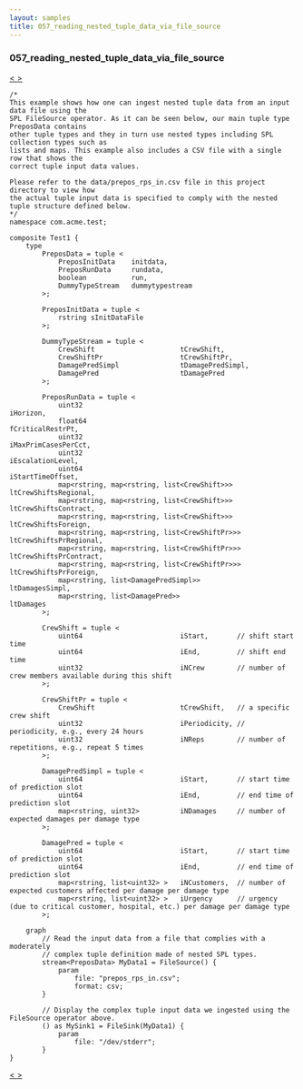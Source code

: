 ```yaml
---
layout: samples
title: 057_reading_nested_tuple_data_via_file_source
---
```


### 057_reading_nested_tuple_data_via_file_source

<div class="sampleNav"><a class="button" href="/sx43/samples/spl-for-beginner/056_data_sharing_between_fused_spl_custom_and_cpp_primitive_operators_com_acme_test_Main_spl/"> < </a><a class="button" href="/sx43/samples/spl-for-beginner/058_data_sharing_between_non_fused_spl_custom_and_cpp_primitive_operators_com_acme_test_Main_spl/"> > </a>
</div>

~~~~~~
/*
This example shows how one can ingest nested tuple data from an input data file using the
SPL FileSource operator. As it can be seen below, our main tuple type PreposData contains
other tuple types and they in turn use nested types including SPL collection types such as
lists and maps. This example also includes a CSV file with a single row that shows the
correct tuple input data values.

Please refer to the data/prepos_rps_in.csv file in this project directory to view how
the actual tuple input data is specified to comply with the nested tuple structure defined below.
*/
namespace com.acme.test;

composite Test1 {
	type 
		PreposData = tuple <
			PreposInitData    initdata,
			PreposRunData     rundata,
			boolean           run,
			DummyTypeStream   dummytypestream
		>;

		PreposInitData = tuple <
			rstring sInitDataFile
		>;

		DummyTypeStream = tuple <
			CrewShift                     tCrewShift,
			CrewShiftPr                   tCrewShiftPr,
			DamagePredSimpl               tDamagePredSimpl,
			DamagePred                    tDamagePred
		>;

		PreposRunData = tuple <
			uint32                                             iHorizon,
			float64                                            fCriticalRestrPt,
			uint32                                             iMaxPrimCasesPerCct,
			uint32                                             iEscalationLevel,
			uint64                                             iStartTimeOffset,
			map<rstring, map<rstring, list<CrewShift>>>        ltCrewShiftsRegional,
			map<rstring, map<rstring, list<CrewShift>>>        ltCrewShiftsContract,
			map<rstring, map<rstring, list<CrewShift>>>        ltCrewShiftsForeign,
			map<rstring, map<rstring, list<CrewShiftPr>>>      ltCrewShiftsPrRegional,
			map<rstring, map<rstring, list<CrewShiftPr>>>      ltCrewShiftsPrContract,
			map<rstring, map<rstring, list<CrewShiftPr>>>      ltCrewShiftsPrForeign,
			map<rstring, list<DamagePredSimpl>>                ltDamagesSimpl,
			map<rstring, list<DamagePred>>                     ltDamages
		>;

		CrewShift = tuple <
			uint64                        iStart,       // shift start time
			uint64                        iEnd,         // shift end time
			uint32                        iNCrew        // number of crew members available during this shift
		>;

		CrewShiftPr = tuple <
			CrewShift                     tCrewShift,   // a specific crew shift
			uint32                        iPeriodicity, // periodicity, e.g., every 24 hours
			uint32                        iNReps        // number of repetitions, e.g., repeat 5 times
		>;

		DamagePredSimpl = tuple <
			uint64                        iStart,       // start time of prediction slot                  
			uint64                        iEnd,         // end time of prediction slot
			map<rstring, uint32>          iNDamages     // number of expected damages per damage type
		>;

		DamagePred = tuple <
			uint64                        iStart,       // start time of prediction slot                  
			uint64                        iEnd,         // end time of prediction slot
			map<rstring, list<uint32> >   iNCustomers,  // number of expected customers affected per damage per damage type
			map<rstring, list<uint32> >   iUrgency      // urgency (due to critical customer, hospital, etc.) per damage per damage type
		>;

	graph
		// Read the input data from a file that complies with a moderately
		// complex tuple definition made of nested SPL types.
		stream<PreposData> MyData1 = FileSource() {
			param
				file: "prepos_rps_in.csv";
				format: csv;
		}
		
		// Display the complex tuple input data we ingested using the FileSource operator above.
		() as MySink1 = FileSink(MyData1) {
			param
				file: "/dev/stderr";
		}
}

~~~~~~

<div class="sampleNav"><a class="button" href="/sx43/samples/spl-for-beginner/056_data_sharing_between_fused_spl_custom_and_cpp_primitive_operators_com_acme_test_Main_spl/"> < </a><a class="button" href="/sx43/samples/spl-for-beginner/058_data_sharing_between_non_fused_spl_custom_and_cpp_primitive_operators_com_acme_test_Main_spl/"> > </a>
</div>

